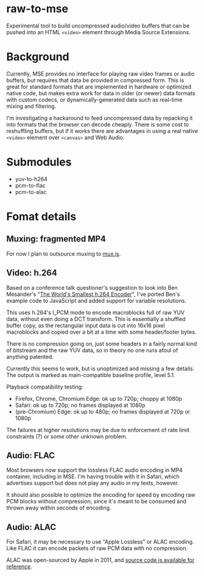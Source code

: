 # raw-to-mse

Experimental tool to build uncompressed audio/video buffers that can be pushed into an HTML `<video>` element through Media Source Extensions.

# Background

Currently, MSE provides no interface for playing raw video frames or audio buffers, but requires that data be provided in compressed form. This is great for standard formats that are implemented in hardware or optimized native code, but makes extra work for data in older (or newer) data formats with custom codecs, or dynamically-generated data such as real-time mixing and filtering.

I'm investigating a hackaround to feed uncompressed data by repacking it into formats that the browser can decode cheaply. There is some cost to reshuffling buffers, but if it works there are advantages in using a real native `<video>` element over `<canvas>` and Web Audio.

# Submodules

* yuv-to-h264
* pcm-to-flac
* pcm-to-alac

# Fomat details

## Muxing: fragmented MP4

For now I plan to outsource muxing to [mux.js](https://github.com/videojs/mux.js).

## Video: h.264

Based on a conference talk questioner's suggestion to look into Ben Mesander's "[The World's Smallest h.264 Encoder](https://cardinalpeak.com/blog/worlds-smallest-h-264-encoder/)", I've ported Ben's example code to JavaScript and added support for variable resolutions.

This uses h.264's I_PCM mode to encode macroblocks full of raw YUV data, without even doing a DCT transform. This is essentially a shuffled buffer copy, as the rectangular input data is cut into 16x16 pixel macroblocks and copied over a bit at a time with some header/footer bytes.

There is no compression going on, just some headers in a fairly normal kind of bitstream and the raw YUV data, so in theory no one runs afoul of anything patented.

Currently this seems to work, but is unoptimized and missing a few details. The output is marked as main-compatible baseline profile, level 5.1.

Playback compatibility testing:
* Firefox, Chrome, Chromium Edge: ok up to 720p; choppy at 1080p
* Safari: ok up to 720p; no frames displayed at 1080p
* (pre-Chromium) Edge: ok up to 480p; no frames displayed at 720p or 1080p

The failures at higher resolutions may be due to enforcement of rate limit constraints (?) or some other unknown problem.

## Audio: FLAC

Most browsers now support the lossless FLAC audio encoding in MP4 container, including in MSE. I'm having trouble with it in Safari, which advertises support but does not play any audio in my tests, however.

It should also possible to optimize the encoding for speed by encoding raw PCM blocks without compression, since it's meant to be consumed and thrown away within seconds of encoding.

## Audio: ALAC

For Safari, it may be necessary to use "Apple Lossless" or ALAC encoding. Like FLAC it can encode packets of raw PCM data with no compression.

ALAC was open-sourced by Apple in 2011, and [source code is available for reference](https://github.com/macosforge/alac/tree/master/codec).

